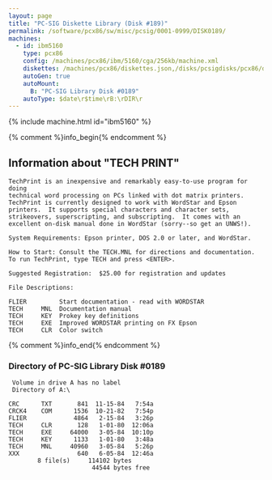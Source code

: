 ```yaml
---
layout: page
title: "PC-SIG Diskette Library (Disk #189)"
permalink: /software/pcx86/sw/misc/pcsig/0001-0999/DISK0189/
machines:
  - id: ibm5160
    type: pcx86
    config: /machines/pcx86/ibm/5160/cga/256kb/machine.xml
    diskettes: /machines/pcx86/diskettes.json,/disks/pcsigdisks/pcx86/diskettes.json
    autoGen: true
    autoMount:
      B: "PC-SIG Library Disk #0189"
    autoType: $date\r$time\rB:\rDIR\r
---
```


{% include machine.html id="ibm5160" %}

{% comment %}info_begin{% endcomment %}

## Information about "TECH PRINT"

    TechPrint is an inexpensive and remarkably easy-to-use program for doing
    technical word processing on PCs linked with dot matrix printers.
    TechPrint is currently designed to work with WordStar and Epson
    printers.  It supports special characters and character sets,
    strikeovers, superscripting, and subscripting.  It comes with an
    excellent on-disk manual done in WordStar (sorry--so get an UNWS!).
    
    System Requirements: Epson printer, DOS 2.0 or later, and WordStar.
    
    How to Start: Consult the TECH.MNL for directions and documentation.
    To run TechPrint, type TECH and press <ENTER>.
    
    Suggested Registration:  $25.00 for registration and updates
    
    File Descriptions:
    
    FLIER         Start documentation - read with WORDSTAR
    TECH     MNL  Documentation manual
    TECH     KEY  Prokey key definitions
    TECH     EXE  Improved WORDSTAR printing on FX Epson
    TECH     CLR  Color switch
{% comment %}info_end{% endcomment %}


### Directory of PC-SIG Library Disk #0189

     Volume in drive A has no label
     Directory of A:\

    CRC      TXT       841  11-15-84   7:54a
    CRCK4    COM      1536  10-21-82   7:54p
    FLIER             4864   2-15-84   3:26p
    TECH     CLR       128   1-01-80  12:06a
    TECH     EXE     64000   3-05-84  10:10p
    TECH     KEY      1133   1-01-80   3:48a
    TECH     MNL     40960   3-05-84   5:26p
    XXX                640   6-05-84  12:46a
            8 file(s)     114102 bytes
                           44544 bytes free
